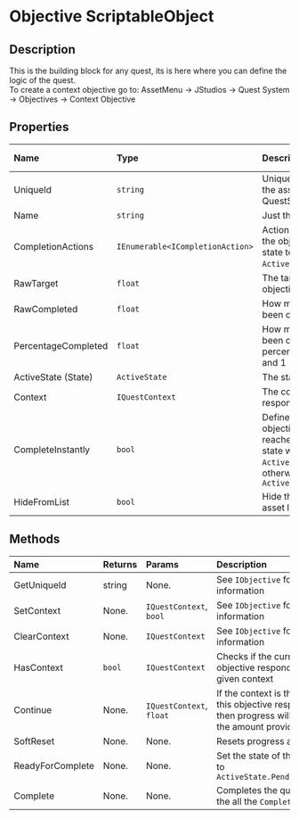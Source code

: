 # Objective <span>ScriptableObject</span>

## Description
This is the building block for any quest, its is here where you can define the logic of the quest.<br>
To create a context objective go to: AssetMenu &rarr; JStudios &rarr; Quest System &rarr; Objectives &rarr; Context Objective

## Properties
<div class="public-properties-table">

| Name | Type | Description | Shown in inspector
|:--- |:---|:--- | :--- |
| UniqueId | `string` | Unique GUID generated by the asset list created by the QuestSystem | No
| Name | `string` | Just the name | Yes
| CompletionActions | <span class='jdl-questsystem-models-completionactions'>`IEnumerable<ICompletionAction>`</span> | Action to be performed once the objective changes its state to <span class='jdl-questsystem-models-activestate'>`ActiveState.Completed`</span>. | Yes
| RawTarget | `float` | The target value for the objective | Yes |
| RawCompleted | `float` | How much of the target has been complete as a raw value | Yes
| PercentageCompleted | `float` | How much of the target has been completed as a percentage value, between 0 and 1 | No
| ActiveState (State) | <span class='jdl-questsystem-models-activestate'>`ActiveState`</span> | The state of the objective | Yes
| Context | <span class='jdl-questcontexts-questcontext'>`IQuestContext`</span> | The context the objective responds to. | Yes |
| CompleteInstantly | `bool` | Defines the next state for the objective once the target is reached, if marked the next state will be <span class='jdl-questsystem-models-activestate'>`ActiveState.Completed`</span>, otherwise <span class='jdl-questsystem-models-activestate'>`ActiveState.PendingCompleted`</span> | Yes |
| HideFromList | `bool` | Hide this objective from the asset list | Yes

</div>

## Methods

| Name | Returns | Params | Description
|:--- |:---|:--- |:--- |
| GetUniqueId | string | None. | See <span class='jdl-questsystem-objectives-iobjective'>`IObjective`</span> for more information |
| SetContext | None. | <span class='jdl-questsystem-questcontexts-questcontext'>`IQuestContext`</span>, `bool` | See <span class='jdl-questsystem-objectives-iobjective'>`IObjective`</span> for more information |
| ClearContext | None. | <span class='jdl-questsystem-questcontexts-questcontext'>`IQuestContext`</span> | See <span class='jdl-questsystem-objectives-iobjective'>`IObjective`</span> for more information |
| HasContext | `bool` | <span class='jdl-questsystem-questcontexts-questcontext'>`IQuestContext`</span> | Checks if the current objective responds to the given context |
| Continue | None. | <span class='jdl-questsystem-questcontexts-questcontext'>`IQuestContext`</span>, `float` | If the context is the one that this objective responds to then progress will be made by the amount provided. |
| SoftReset | None. | None. | Resets progress and state. |
| ReadyForComplete | None. | None. | Set the state of the objective to  <span class='jdl-questsystem-models-activestate'>`ActiveState.PendingCompleted`</span>|
| Complete | None. | None. | Completes the quest, invokes the all the <span class='jdl-questsystem-models-completionaction'>`CompletionActions`</span> |
